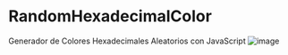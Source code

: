 # RandomHexadecimalColor
Generador de Colores Hexadecimales Aleatorios con JavaScript
![image](https://github.com/ChrisZZG/RandomHexadecimalColor/assets/104231253/984d7790-1780-4c00-b1ea-17a15b7109be)
